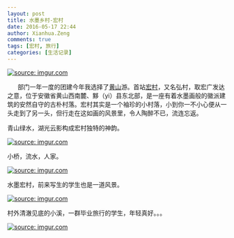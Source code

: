 ```yaml
---
layout: post
title: 水墨乡村-宏村
date: 2016-05-17 22:44
author: Xianhua.Zeng
comments: true
tags: [宏村, 旅行]
categories: [生活记录]
---
```

<p><a href="http://imgur.com/zQGDRS7"><img src="http://i.imgur.com/zQGDRS7.jpg" title="source: imgur.com" /></a></p>
<p>      部门一年一度的团建今年我选择了<span style="text-decoration: underline;"><a href="https://zh.wikipedia.org/wiki/%E9%BB%84%E5%B1%B1">黄山</a></span>游。首站<span style="text-decoration: underline;"><a href="https://zh.wikipedia.org/wiki/%E5%AE%8F%E6%9D%91" target="_blank">宏村</a></span>，又名弘村，取宏广发达之意，位于安徽省黄山西南麓、黟（yi）县东北部，是一座有着水墨画般的徽派建筑的安然自守的古朴村落。宏村其实是一个袖珍的小村落，小到你一不小心便从一头走到了另一头，但行走在这如画的风景里，令人陶醉不已，流连忘返。<!--more--></p>
<p>青山绿水，湖光云影构成宏村独特的神韵。</p>
<p><a href="http://imgur.com/gj7vihC"><img src="http://i.imgur.com/gj7vihC.jpg" title="source: imgur.com" /></a></p>
<p>小桥，流水，人家。</p>
<p><a href="http://imgur.com/6JnzS3P"><img src="http://i.imgur.com/6JnzS3P.jpg" title="source: imgur.com" /></a></p>
<p>水墨宏村，前来写生的学生也是一道风景。</p>
<p><a href="http://imgur.com/192LZDm"><img src="http://i.imgur.com/192LZDm.jpg" title="source: imgur.com" /></a></p>
<p>村外清澈见底的小溪，一群毕业旅行的学生，年轻真好。。。</p>
<p><a href="http://imgur.com/UPe9TGd"><img src="http://i.imgur.com/UPe9TGd.jpg" title="source: imgur.com" /></a></p>